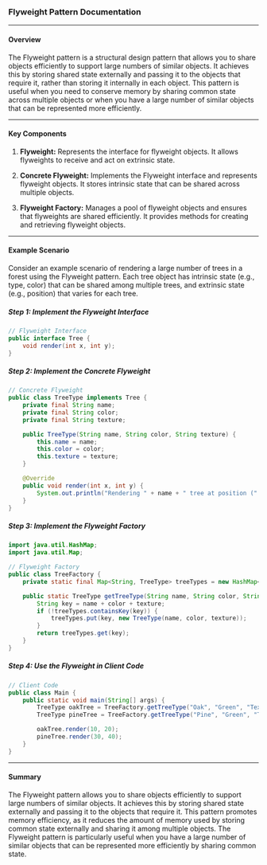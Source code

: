 ### Flyweight Pattern Documentation

---

#### Overview

The Flyweight pattern is a structural design pattern that allows you to share objects efficiently to support large numbers of similar objects. It achieves this by storing shared state externally and passing it to the objects that require it, rather than storing it internally in each object. This pattern is useful when you need to conserve memory by sharing common state across multiple objects or when you have a large number of similar objects that can be represented more efficiently.

---

#### Key Components

1. **Flyweight:** Represents the interface for flyweight objects. It allows flyweights to receive and act on extrinsic state.

2. **Concrete Flyweight:** Implements the Flyweight interface and represents flyweight objects. It stores intrinsic state that can be shared across multiple objects.

3. **Flyweight Factory:** Manages a pool of flyweight objects and ensures that flyweights are shared efficiently. It provides methods for creating and retrieving flyweight objects.

---

#### Example Scenario

Consider an example scenario of rendering a large number of trees in a forest using the Flyweight pattern. Each tree object has intrinsic state (e.g., type, color) that can be shared among multiple trees, and extrinsic state (e.g., position) that varies for each tree.

##### Step 1: Implement the Flyweight Interface

```java
// Flyweight Interface
public interface Tree {
    void render(int x, int y);
}
```

##### Step 2: Implement the Concrete Flyweight

```java
// Concrete Flyweight
public class TreeType implements Tree {
    private final String name;
    private final String color;
    private final String texture;

    public TreeType(String name, String color, String texture) {
        this.name = name;
        this.color = color;
        this.texture = texture;
    }

    @Override
    public void render(int x, int y) {
        System.out.println("Rendering " + name + " tree at position (" + x + ", " + y + ") with color " + color + " and texture " + texture);
    }
}
```

##### Step 3: Implement the Flyweight Factory

```java
import java.util.HashMap;
import java.util.Map;

// Flyweight Factory
public class TreeFactory {
    private static final Map<String, TreeType> treeTypes = new HashMap<>();

    public static TreeType getTreeType(String name, String color, String texture) {
        String key = name + color + texture;
        if (!treeTypes.containsKey(key)) {
            treeTypes.put(key, new TreeType(name, color, texture));
        }
        return treeTypes.get(key);
    }
}
```

##### Step 4: Use the Flyweight in Client Code

```java
// Client Code
public class Main {
    public static void main(String[] args) {
        TreeType oakTree = TreeFactory.getTreeType("Oak", "Green", "Texture1");
        TreeType pineTree = TreeFactory.getTreeType("Pine", "Green", "Texture2");

        oakTree.render(10, 20);
        pineTree.render(30, 40);
    }
}
```

---

#### Summary

The Flyweight pattern allows you to share objects efficiently to support large numbers of similar objects. It achieves this by storing shared state externally and passing it to the objects that require it. This pattern promotes memory efficiency, as it reduces the amount of memory used by storing common state externally and sharing it among multiple objects. The Flyweight pattern is particularly useful when you have a large number of similar objects that can be represented more efficiently by sharing common state.
